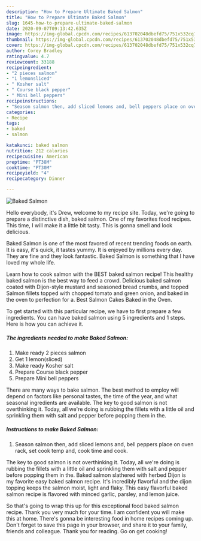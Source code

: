 ```yaml
---
description: "How to Prepare Ultimate Baked Salmon"
title: "How to Prepare Ultimate Baked Salmon"
slug: 1645-how-to-prepare-ultimate-baked-salmon
date: 2020-09-07T09:13:42.635Z
image: https://img-global.cpcdn.com/recipes/613702048dbefd75/751x532cq70/baked-salmon-recipe-main-photo.jpg
thumbnail: https://img-global.cpcdn.com/recipes/613702048dbefd75/751x532cq70/baked-salmon-recipe-main-photo.jpg
cover: https://img-global.cpcdn.com/recipes/613702048dbefd75/751x532cq70/baked-salmon-recipe-main-photo.jpg
author: Corey Bradley
ratingvalue: 4.7
reviewcount: 33188
recipeingredient:
- "2 pieces salmon"
- "1 lemonsliced"
- " Kosher salt"
- " Course black pepper"
- " Mini bell peppers"
recipeinstructions:
- "Season salmon then, add sliced lemons and, bell peppers place on oven rack, set cook temp and, cook time and cook."
categories:
- Recipe
tags:
- baked
- salmon

katakunci: baked salmon 
nutrition: 212 calories
recipecuisine: American
preptime: "PT38M"
cooktime: "PT30M"
recipeyield: "4"
recipecategory: Dinner

---
```



![Baked Salmon](https://img-global.cpcdn.com/recipes/613702048dbefd75/751x532cq70/baked-salmon-recipe-main-photo.jpg)

Hello everybody, it's Drew, welcome to my recipe site. Today, we're going to prepare a distinctive dish, baked salmon. One of my favorites food recipes. This time, I will make it a little bit tasty. This is gonna smell and look delicious.

Baked Salmon is one of the most favored of recent trending foods on earth. It is easy, it's quick, it tastes yummy. It is enjoyed by millions every day. They are fine and they look fantastic. Baked Salmon is something that I have loved my whole life.

Learn how to cook salmon with the BEST baked salmon recipe! This healthy baked salmon is the best way to feed a crowd. Delicious baked salmon coated with Dijon-style mustard and seasoned bread crumbs, and topped Salmon fillets topped with chopped tomato and green onion, and baked in the oven to perfection for a. Best Salmon Cakes Baked in the Oven.


To get started with this particular recipe, we have to first prepare a few ingredients. You can have baked salmon using 5 ingredients and 1 steps. Here is how you can achieve it.

<!--inarticleads1-->

##### The ingredients needed to make Baked Salmon:

1. Make ready 2 pieces salmon
1. Get 1 lemon(sliced)
1. Make ready  Kosher salt
1. Prepare  Course black pepper
1. Prepare  Mini bell peppers


There are many ways to bake salmon. The best method to employ will depend on factors like personal tastes, the time of the year, and what seasonal ingredients are available. The key to good salmon is not overthinking it. Today, all we&#39;re doing is rubbing the fillets with a little oil and sprinkling them with salt and pepper before popping them in the. 

<!--inarticleads2-->

##### Instructions to make Baked Salmon:

1. Season salmon then, add sliced lemons and, bell peppers place on oven rack, set cook temp and, cook time and cook.


The key to good salmon is not overthinking it. Today, all we&#39;re doing is rubbing the fillets with a little oil and sprinkling them with salt and pepper before popping them in the. Baked salmon slathered with herbed Dijon is my favorite easy baked salmon recipe. It&#39;s incredibly flavorful and the dijon topping keeps the salmon moist, light and flaky. This easy flavorful baked salmon recipe is flavored with minced garlic, parsley, and lemon juice. 

So that's going to wrap this up for this exceptional food baked salmon recipe. Thank you very much for your time. I am confident you will make this at home. There's gonna be interesting food in home recipes coming up. Don't forget to save this page in your browser, and share it to your family, friends and colleague. Thank you for reading. Go on get cooking!

